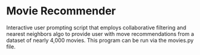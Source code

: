 # Movie Recommender

Interactive user prompting script that employs collaborative filtering and nearest neighbors algo to provide user with move recommendations from a dataset of nearly 4,000 movies. This program can be run via the movies.py file.
